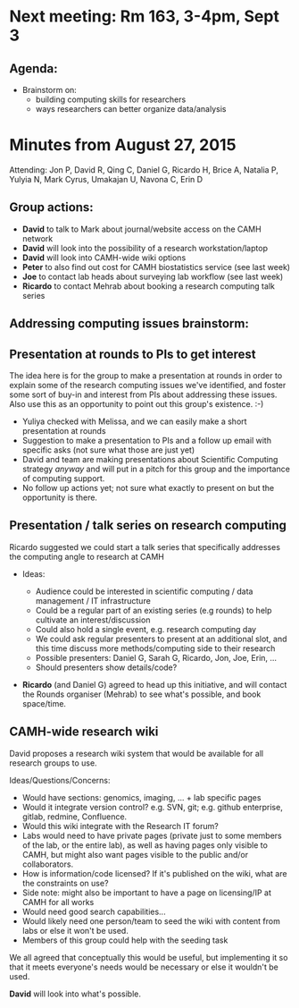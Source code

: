 # Next meeting: Rm 163, 3-4pm, Sept 3

## Agenda: 
- Brainstorm on: 
  - building computing skills for researchers 
  - ways researchers can better organize data/analysis

# Minutes from August 27, 2015
Attending: Jon P, David R, Qing C, Daniel G, Ricardo H, Brice A, Natalia P,
Yulyia N, Mark Cyrus, Umakajan U, Navona C, Erin D

## Group actions: 
- **David** to talk to Mark about journal/website access on the CAMH network
- **David** will look into the possibility of a research workstation/laptop
- **David** will look into CAMH-wide wiki options
- **Peter** to also find out cost for CAMH biostatistics service (see last week)
- **Joe** to contact lab heads about surveying lab workflow (see last week)
- **Ricardo** to contact Mehrab about booking a research computing talk series

## Addressing computing issues brainstorm: 

## Presentation at rounds to PIs to get interest
The idea here is for the group to make a presentation at rounds in order to
explain some of the research computing issues we've identified, and foster some
sort of buy-in and interest from PIs about addressing these issues. Also use
this as an opportunity to point out this group's existence. :-)

 - Yuliya checked with Melissa, and we can easily make a short presentation at rounds 
 - Suggestion to make a presentation to PIs and a follow up email with specific
   asks (not sure what those are just yet)
 - David and team are making presentations about Scientific Computing strategy
   *anyway* and will put in a pitch for this group and the importance of
   computing support. 
 - No follow up actions yet; not sure what exactly to present on but the
   opportunity is there. 

## Presentation / talk series on research computing 
Ricardo suggested we could start a talk series that specifically addresses the
computing angle to research at CAMH 

- Ideas: 
  - Audience could be interested in scientific computing / data management / IT
    infrastructure 
  - Could be a regular part of an existing series (e.g rounds) to help cultivate an interest/discussion
  - Could also hold a single event, e.g. research computing day 
  - We could ask regular presenters to present at an additional slot, and this
    time discuss more methods/computing side to their research
  - Possible presenters: Daniel G, Sarah G, Ricardo, Jon, Joe, Erin, ... 
  - Should presenters show details/code? 

- **Ricardo** (and Daniel G) agreed to head up this initiative, and will
  contact the Rounds organiser (Mehrab) to see what's possible, and book
  space/time.
  
## CAMH-wide research wiki
David proposes a research wiki system that would be available for all research
groups to use. 

Ideas/Questions/Concerns: 
 - Would have sections: genomics, imaging, ... + lab specific pages
 - Would it integrate version control? e.g. SVN, git; e.g. github enterprise,
   gitlab, redmine, Confluence.
 - Would this wiki integrate with the Research IT forum? 
 - Labs would need to have private pages (private just to some members of the
   lab, or the entire lab), as well as having pages only visible to CAMH, but
   might also want pages visible to the public and/or collaborators. 
 - How is information/code licensed? If it's published on the wiki, what are the constraints on use? 
 - Side note: might also be important to have a page on licensing/IP at CAMH for all works
 - Would need good search capabilities... 
 - Would likely need one person/team to seed the wiki with content from labs or else it won't be used. 
 - Members of this group could help with the seeding task

We all agreed that conceptually this would be useful, but implementing it so
that it meets everyone's needs would be necessary or else it wouldn't be used. 

**David** will look into what's possible.
